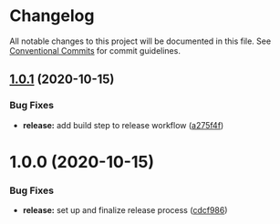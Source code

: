 # Changelog

All notable changes to this project will be documented in this file. See
[Conventional Commits](https://conventionalcommits.org) for commit guidelines.

## [1.0.1](https://github.com/indolencejs/indolence-vue/compare/v1.0.0...v1.0.1) (2020-10-15)


### Bug Fixes

* **release:** add build step to release workflow ([a275f4f](https://github.com/indolencejs/indolence-vue/commit/a275f4f4fb90455213342bb0d6b75a44e617a67f))

# 1.0.0 (2020-10-15)


### Bug Fixes

* **release:** set up and finalize release process ([cdcf986](https://github.com/indolencejs/indolence-vue/commit/cdcf986b6036b418fdbf7092ae4edea42b2617a2))
